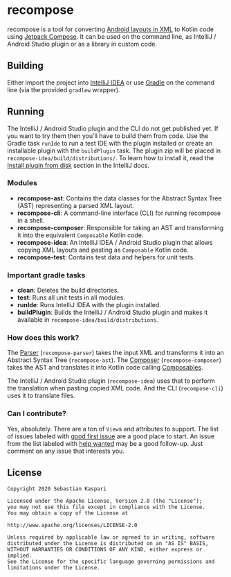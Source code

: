 # recompose

recompose is a tool for converting [Android layouts in XML](https://developer.android.com/guide/topics/ui/declaring-layout)
to Kotlin code using [Jetpack Compose](https://developer.android.com/jetpack/compose). It can be used on the command line,
as IntelliJ / Android Studio plugin or as a library in custom code.

## Building

Either import the project into [IntelliJ IDEA](https://www.jetbrains.com/idea/) or use [Gradle](https://gradle.org/) on
the command line (via the provided `gradlew` wrapper).

## Running

The IntelliJ / Android Studio plugin and the CLI do not get published yet. If you want to try them then you'll have to build them from code. Use the Gradle task `runIde` to run a test IDE with the plugin installed or create an installable plugin with the `buildPlugin` task. The plugin zip will be placed in `recompose-idea/build/distributions/`. To learn how to install it, read the [Install plugin from disk](https://www.jetbrains.com/help/idea/managing-plugins.html#install_plugin_from_disk) section in the IntelliJ docs.

### Modules

* **recompose-ast**: Contains the data classes for the Abstract Syntax Tree (AST) representing a parsed XML layout.
* **recompose-cli**: A command-line interface (CLI) for running recompose in a shell.
* **recompose-composer**: Responsible for taking an AST and transforming it into the equivalent `Composable` Kotlin code.
* **recompose-idea**: An IntelliJ IDEA / Android Studio plugin that allows copying XML layouts and pasting as
`Composable` Kotlin code.
* **recompose-test**: Contains test data and helpers for unit tests. 

### Important gradle tasks

* **clean**: Deletes the build directories.
* **test**: Runs all unit tests in all modules.
* **runIde**: Runs IntelliJ IDEA with the plugin installed. 
* **buildPlugin**: Builds the IntelliJ / Android Studio plugin and makes it available in `recompose-idea/build/distributions`.

### How does this work?

The [Parser](https://github.com/pocmo/recompose/blob/main/recompose-parser/src/main/kotlin/recompose/parser/Parser.kt) (`recompose-parser`) takes the input XML and transforms it into an
Abstract Syntax Tree (`recompose-ast`). The [Composer](https://github.com/pocmo/recompose/blob/main/recompose-composer/src/main/kotlin/recompose/composer/Composer.kt) (`recompose-composer`)
takes the AST and translates it into Kotlin code calling [Composables](https://developer.android.com/reference/kotlin/androidx/compose/runtime/Composable).

The IntelliJ / Android Studio plugin (`recompose-idea`) uses that to perform the translation when pasting copied XML code. And the CLI (`recompose-cli`) uses it to translate files.

### Can I contribute?

Yes, absolutely. There are a ton of `View`s and attributes to support. The list of issues labeled with [good first issue](https://github.com/pocmo/recompose/issues?q=is%3Aissue+is%3Aopen+label%3A%22good+first+issue%22) are a good place to start. An issue from the list labeled with [help wanted](https://github.com/pocmo/recompose/issues?q=is%3Aissue+is%3Aopen+label%3A%22help+wanted%22) may be a good follow-up. Just comment on any issue that interests you.

## License

```
Copyright 2020 Sebastian Kaspari

Licensed under the Apache License, Version 2.0 (the "License");
you may not use this file except in compliance with the License.
You may obtain a copy of the License at

http://www.apache.org/licenses/LICENSE-2.0

Unless required by applicable law or agreed to in writing, software
distributed under the License is distributed on an "AS IS" BASIS,
WITHOUT WARRANTIES OR CONDITIONS OF ANY KIND, either express or implied.
See the License for the specific language governing permissions and
limitations under the License.
```